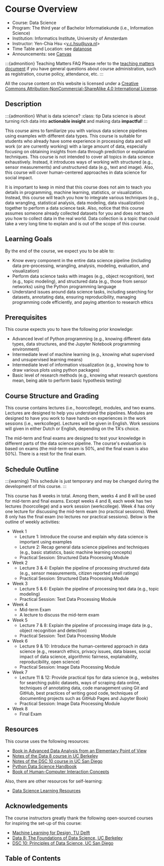 # Course Overview

- Course: Data Science
- Program: The third year of Bachelor Informatiekunde (i.e., Information Science)
- Institution: Informatics Institute, University of Amsterdam
- Instructor: Yen-Chia Hsu \<y.c.hsu@uva.nl\>
- Time Table and Location: see [datanose](https://datanose.nl/)
- Announcements: see [Canvas](https://canvas.uva.nl/)

:::{admonition} Teaching Matters FAQ
Please refer to the [teaching matters document](https://docs.google.com/document/d/1-WMttZ9Kry0asHv_uxYZkCX6DnCTi_rPukhYPn9F6pI/edit?usp=sharing) if you have general questions about course administration, such as registration, course policy, attendance, etc.
:::

All the course content on this website is licensed under a [Creative Commons Attribution-NonCommercial-ShareAlike 4.0 International License](http://creativecommons.org/licenses/by-nc-sa/4.0/).

## Description

:::{admonition} What is data science?
:class: tip
Data science is about turning rich data into **actionable insight** and making data **impactful**!
:::

This course aims to familiarize you with various data science pipelines using examples with different data types.
This course is suitable for students who already have some experience in processing data and will work (or are currently working) with a large amount of data, especially focusing on obtaining insights from data through prediction or explanation techniques.
This course is not intended to cover all topics in data science exhaustively.
Instead, it introduces ways of working with structured (e.g., sensor measurements) and unstructured data (e.g., text and image).
Also, this course will cover human-centered approaches in data science for social impact.

It is important to keep in mind that this course does not aim to teach you details in programming, machine learning, statistics, or visualization.
Instead, this course will teach you how to integrate various techniques (e.g., data wrangling, statistical analysis, data modeling, data visualization) together to perform a data science task.
Also, notice that this course assumes someone already collected datasets for you and does not teach you how to collect data in the real world.
Data collection is a topic that could take a very long time to explain and is out of the scope of this course.

## Learning Goals

By the end of the course, we expect you to be able to:
- Know every component in the entire data science pipeline (including data pre-processing, wrangling, analysis, modeling, evaluation, and visualization)
- Perform data science tasks with images (e.g., object recognition), text (e.g., topic modeling), and structured data (e.g., those from sensor networks) using the Python programming language
- Understand issues around data science tasks, including searching for datasets, annotating data, ensuring reproducibility, managing programming code efficiently, and paying attention to research ethics

## Prerequisites

This course expects you to have the following prior knowledge:
- Advanced level of Python programming (e.g., knowing different data types, data structures, and the Jupyter Notebook programming environment)
- Intermediate level of machine learning (e.g., knowing what supervised and unsupervised learning means)
- Intermediate level of information visualization (e.g., knowing how to draw various plots using python packages)
- Basic level of research methods (e.g., knowing what research questions mean, being able to perform basic hypothesis testing)

## Course Structure and Grading

This course contains lectures (i.e., hoorcollege), modules, and two exams.
Lectures are designed to help you understand the pipelines.
Modules are designed to have you work to have hands-on experiences in the work sessions (i.e., werkcollege).
Lectures will be given in English.
Work sessions will given in either Dutch or English, depending on the TA's choice.

The mid-term and final exams are designed to test your knowledge in different parts of the data science pipeline.
The course's evaluation is based on exams (the mid-term exam is 50%, and the final exam is also 50%).
There is a resit for the final exam.

## Schedule Outline

:::{warning}
This schedule is just temporary and may be changed during the development of this course.
:::

This course has 8 weeks in total.
Among them, weeks 4 and 8 will be used for mid-term and final exams.
Except weeks 4 and 8, each week has two lectures (hoorcollege) and a work session (werkcollege).
Week 4 has only one lecture for discussing the mid-term exam (no practical sessions).
Week 8 only has the final exam (no lectures nor practical sessions).
Below is the outline of weekly activities:

- Week 1
  - Lecture 1: Introduce the course and explain why data science is important using examples
  - Lecture 2: Recap general data science pipelines and techniques (e.g., basic statistics, basic machine learning concepts)
  - Practical Session: Structured Data Processing Module
- Week 2
  - Lecture 3 & 4: Explain the pipeline of processing structured data (e.g., sensor measurements, citizen reported smell ratings)
  - Practical Session: Structured Data Processing Module
- Week 3
  - Lecture 5 & 6: Explain the pipeline of processing text data (e.g., topic modeling)
  - Practical Session: Text Data Processing Module
- Week 4
  - Mid-term Exam
  - A lecture to discuss the mid-term exam
- Week 5
  - Lecture 7 & 8: Explain the pipeline of processing image data (e.g., object recognition and detection)
  - Practical Session: Text Data Processing Module
- Week 6
  - Lecture 9 & 10: Introduce the human-centered approach in data science (e.g., research ethics, privacy issues, data biases, social impact of data science, algorithmic fairness, explainability, reproducibility, open science)
  - Practical Session: Image Data Processing Module
- Week 7
  - Lecture 11 & 12: Provide practical tips for data science (e.g., websites for searching public datasets, ways of scraping data online, techniques of annotating data, code management using Git and GitHub, best practices of writing good code, techniques of documenting projects such as GitHub Pages and Jupyter Book)
  - Practical Session: Image Data Processing Module
- Week 8
  - Final Exam

## Resources

This course uses the following resources:
- [Book in Advanced Data Analysis from an Elementary Point of View](https://www.stat.cmu.edu/~cshalizi/ADAfaEPoV/)
- [Notes of the Data 8 course in UC Berkeley](https://inferentialthinking.com/)
- [Notes of the DSC 10 course in UC San Diego](https://notes.dsc10.com/)
- [Python Data Science Handbook](https://jakevdp.github.io/PythonDataScienceHandbook/)
- [Book of Human-Computer Interaction Concepts](https://www.interaction-design.org/literature/book/the-encyclopedia-of-human-computer-interaction-2nd-ed)

Also, there are other resources for self-learning:
- [Data Science Learning Resources](https://medium.com/data-science-at-microsoft/data-science-learning-resources-193ccf6fafb)

## Acknowledgements

The course instructors greatly thank the following open-sourced courses for inspiring the set-up of this course:
- [Machine Learning for Design, TU Delft](https://ml4design.github.io)
- [Data 8: The Foundations of Data Science, UC Berkeley](https://data-8.github.io/)
- [DSC 10: Principles of Data Science, UC San Diego](https://dsc10.com/)

## Table of Contents

```{tableofcontents}
```
